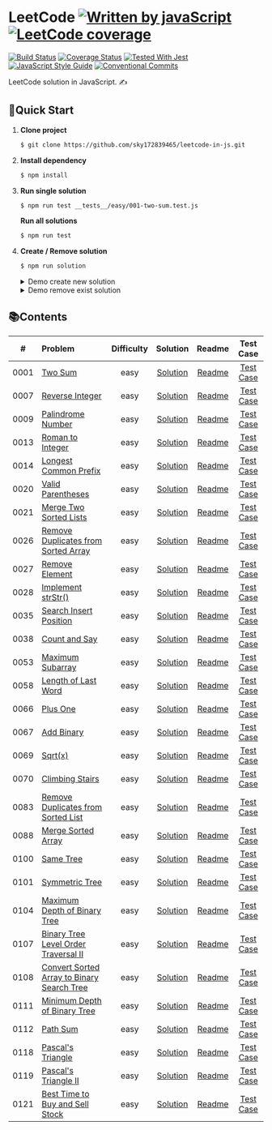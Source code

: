 # LeetCode  [![Written by javaScript][javascript-image]][javascript-url] [![LeetCode coverage][leetcode-image]][leetcode-url]
[javascript-image]: https://img.shields.io/badge/Language-JavaScript-yellow.svg
[javascript-url]: https://zh.wikipedia.org/wiki/JavaScript
[leetcode-image]: https://leetcode-badge.chyroc.cn/?name=sky172839465&leetcode_badge_style=Solved/Total-{{.solved_question}}/{{.all_question}}-green.svg
[leetcode-url]: https://leetcode.com/sky172839465

[![Build Status][travis-image]][travis-url]
[![Coverage Status][codecov-image]][codecov-url]
[![Tested With Jest][jest-image]][jest-url]
[![JavaScript Style Guide][standard-image]][standard-url]
[![Conventional Commits][conventional-commits-image]][conventional-commits-url]

[travis-image]: https://img.shields.io/travis/sky172839465/leetcode-in-js.svg?branch=master
[travis-url]: https://travis-ci.org/sky172839465/leetcode-in-js
[codecov-image]: https://img.shields.io/codecov/c/github/sky172839465/leetcode-in-js.svg
[codecov-url]: https://codecov.io/gh/sky172839465/leetcode-in-js
[jest-image]: https://img.shields.io/badge/tested_with-jest-99424f.svg
[jest-url]: https://github.com/facebook/jest
[standard-image]: https://img.shields.io/badge/code_style-standard-brightgreen.svg
[standard-url]: https://standardjs.com
[conventional-commits-image]: https://img.shields.io/badge/Conventional%20Commits-1.0.0-yellow.svg
[conventional-commits-url]: https://conventionalcommits.org
LeetCode solution in JavaScript. ✍️

## 🚀**Quick Start**
1. **Clone project**
    ```sh
    $ git clone https://github.com/sky172839465/leetcode-in-js.git
    ```
2. **Install dependency**
    ```sh
    $ npm install
    ```
3. **Run single solution**
    ```sh
    $ npm run test __tests__/easy/001-two-sum.test.js
    ```
    **Run all solutions**
    ```sh
    $ npm run test
    ```
4.  **Create / Remove solution**
    ```sh
    $ npm run solution
    ```
    <details>
      <summary>Demo create new solution</summary>

      ![create-solution](https://user-images.githubusercontent.com/9082423/58757240-7391a400-853b-11e9-9716-f2d13b286fbf.gif)
    </details>
    <details>
    <summary>Demo remove exist solution</summary>

      ![remove-solution](https://user-images.githubusercontent.com/9082423/58757241-742a3a80-853b-11e9-873e-e1bc0feb6a8c.gif)
    </details>

## 📚**Contents**
| # | Problem | Difficulty | Solution | Readme | Test Case |
| :---: | :--- | :---: | :---: | :---: | :---: |
|0001|[Two Sum](https://leetcode.com/problems/two-sum)|easy|[Solution](./src/easy/0001-two-sum/index.js)|[Readme](./src/easy/0001-two-sum/README.md)|[Test Case](./__tests__/easy/0001-two-sum.test.js)|
|0007|[Reverse Integer](https://leetcode.com/problems/reverse-integer)|easy|[Solution](./src/easy/0007-reverse-integer/index.js)|[Readme](./src/easy/0007-reverse-integer/README.md)|[Test Case](./__tests__/easy/0007-reverse-integer.test.js)|
|0009|[Palindrome Number](https://leetcode.com/problems/palindrome-number)|easy|[Solution](./src/easy/0009-palindrome-number/index.js)|[Readme](./src/easy/0009-palindrome-number/README.md)|[Test Case](./__tests__/easy/0009-palindrome-number.test.js)|
|0013|[Roman to Integer](https://leetcode.com/problems/roman-to-integer)|easy|[Solution](./src/easy/0013-roman-to-integer/index.js)|[Readme](./src/easy/0013-roman-to-integer/README.md)|[Test Case](./__tests__/easy/0013-roman-to-integer.test.js)|
|0014|[Longest Common Prefix](https://leetcode.com/problems/longest-common-prefix)|easy|[Solution](./src/easy/0014-longest-common-prefix/index.js)|[Readme](./src/easy/0014-longest-common-prefix/README.md)|[Test Case](./__tests__/easy/0014-longest-common-prefix.test.js)|
|0020|[Valid Parentheses](https://leetcode.com/problems/valid-parentheses)|easy|[Solution](./src/easy/0020-valid-parentheses/index.js)|[Readme](./src/easy/0020-valid-parentheses/README.md)|[Test Case](./__tests__/easy/0020-valid-parentheses.test.js)|
|0021|[Merge Two Sorted Lists](https://leetcode.com/problems/merge-two-sorted-lists)|easy|[Solution](./src/easy/0021-merge-two-sorted-lists/index.js)|[Readme](./src/easy/0021-merge-two-sorted-lists/README.md)|[Test Case](./__tests__/easy/0021-merge-two-sorted-lists.test.js)|
|0026|[Remove Duplicates from Sorted Array](https://leetcode.com/problems/remove-duplicates-from-sorted-array)|easy|[Solution](./src/easy/0026-remove-duplicates-from-sorted-array/index.js)|[Readme](./src/easy/0026-remove-duplicates-from-sorted-array/README.md)|[Test Case](./__tests__/easy/0026-remove-duplicates-from-sorted-array.test.js)|
|0027|[Remove Element](https://leetcode.com/problems/remove-element)|easy|[Solution](./src/easy/0027-remove-element/index.js)|[Readme](./src/easy/0027-remove-element/README.md)|[Test Case](./__tests__/easy/0027-remove-element.test.js)|
|0028|[Implement strStr()](https://leetcode.com/problems/implement-strstr)|easy|[Solution](./src/easy/0028-implement-strstr/index.js)|[Readme](./src/easy/0028-implement-strstr/README.md)|[Test Case](./__tests__/easy/0028-implement-strstr.test.js)|
|0035|[Search Insert Position](https://leetcode.com/problems/search-insert-position)|easy|[Solution](./src/easy/0035-search-insert-position/index.js)|[Readme](./src/easy/0035-search-insert-position/README.md)|[Test Case](./__tests__/easy/0035-search-insert-position.test.js)|
|0038|[Count and Say](https://leetcode.com/problems/count-and-say)|easy|[Solution](./src/easy/0038-count-and-say/index.js)|[Readme](./src/easy/0038-count-and-say/README.md)|[Test Case](./__tests__/easy/0038-count-and-say.test.js)|
|0053|[Maximum Subarray](https://leetcode.com/problems/maximum-subarray)|easy|[Solution](./src/easy/0053-maximum-subarray/index.js)|[Readme](./src/easy/0053-maximum-subarray/README.md)|[Test Case](./__tests__/easy/0053-maximum-subarray.test.js)|
|0058|[Length of Last Word](https://leetcode.com/problems/length-of-last-word)|easy|[Solution](./src/easy/0058-length-of-last-word/index.js)|[Readme](./src/easy/0058-length-of-last-word/README.md)|[Test Case](./__tests__/easy/0058-length-of-last-word.test.js)|
|0066|[Plus One](https://leetcode.com/problems/plus-one)|easy|[Solution](./src/easy/0066-plus-one/index.js)|[Readme](./src/easy/0066-plus-one/README.md)|[Test Case](./__tests__/easy/0066-plus-one.test.js)|
|0067|[Add Binary](https://leetcode.com/problems/add-binary)|easy|[Solution](./src/easy/0067-add-binary/index.js)|[Readme](./src/easy/0067-add-binary/README.md)|[Test Case](./__tests__/easy/0067-add-binary.test.js)|
|0069|[Sqrt(x)](https://leetcode.com/problems/sqrtx)|easy|[Solution](./src/easy/0069-sqrtx/index.js)|[Readme](./src/easy/0069-sqrtx/README.md)|[Test Case](./__tests__/easy/0069-sqrtx.test.js)|
|0070|[Climbing Stairs](https://leetcode.com/problems/climbing-stairs)|easy|[Solution](./src/easy/0070-climbing-stairs/index.js)|[Readme](./src/easy/0070-climbing-stairs/README.md)|[Test Case](./__tests__/easy/0070-climbing-stairs.test.js)|
|0083|[Remove Duplicates from Sorted List](https://leetcode.com/problems/remove-duplicates-from-sorted-list)|easy|[Solution](./src/easy/0083-remove-duplicates-from-sorted-list/index.js)|[Readme](./src/easy/0083-remove-duplicates-from-sorted-list/README.md)|[Test Case](./__tests__/easy/0083-remove-duplicates-from-sorted-list.test.js)|
|0088|[Merge Sorted Array](https://leetcode.com/problems/merge-sorted-array)|easy|[Solution](./src/easy/0088-merge-sorted-array/index.js)|[Readme](./src/easy/0088-merge-sorted-array/README.md)|[Test Case](./__tests__/easy/0088-merge-sorted-array.test.js)|
|0100|[Same Tree](https://leetcode.com/problems/same-tree)|easy|[Solution](./src/easy/0100-same-tree/index.js)|[Readme](./src/easy/0100-same-tree/README.md)|[Test Case](./__tests__/easy/0100-same-tree.test.js)|
|0101|[Symmetric Tree](https://leetcode.com/problems/symmetric-tree)|easy|[Solution](./src/easy/0101-symmetric-tree/index.js)|[Readme](./src/easy/0101-symmetric-tree/README.md)|[Test Case](./__tests__/easy/0101-symmetric-tree.test.js)|
|0104|[Maximum Depth of Binary Tree](https://leetcode.com/problems/maximum-depth-of-binary-tree)|easy|[Solution](./src/easy/0104-maximum-depth-of-binary-tree/index.js)|[Readme](./src/easy/0104-maximum-depth-of-binary-tree/README.md)|[Test Case](./__tests__/easy/0104-maximum-depth-of-binary-tree.test.js)|
|0107|[Binary Tree Level Order Traversal II](https://leetcode.com/problems/binary-tree-level-order-traversal-ii)|easy|[Solution](./src/easy/0107-binary-tree-level-order-traversal-ii/index.js)|[Readme](./src/easy/0107-binary-tree-level-order-traversal-ii/README.md)|[Test Case](./__tests__/easy/0107-binary-tree-level-order-traversal-ii.test.js)|
|0108|[Convert Sorted Array to Binary Search Tree](https://leetcode.com/problems/convert-sorted-array-to-binary-search-tree)|easy|[Solution](./src/easy/0108-convert-sorted-array-to-binary-search-tree/index.js)|[Readme](./src/easy/0108-convert-sorted-array-to-binary-search-tree/README.md)|[Test Case](./__tests__/easy/0108-convert-sorted-array-to-binary-search-tree.test.js)|
|0111|[Minimum Depth of Binary Tree](https://leetcode.com/problems/minimum-depth-of-binary-tree)|easy|[Solution](./src/easy/0111-minimum-depth-of-binary-tree/index.js)|[Readme](./src/easy/0111-minimum-depth-of-binary-tree/README.md)|[Test Case](./__tests__/easy/0111-minimum-depth-of-binary-tree.test.js)|
|0112|[Path Sum](https://leetcode.com/problems/path-sum)|easy|[Solution](./src/easy/0112-path-sum/index.js)|[Readme](./src/easy/0112-path-sum/README.md)|[Test Case](./__tests__/easy/0112-path-sum.test.js)|
|0118|[Pascal's Triangle](https://leetcode.com/problems/pascals-triangle)|easy|[Solution](./src/easy/0118-pascals-triangle/index.js)|[Readme](./src/easy/0118-pascals-triangle/README.md)|[Test Case](./__tests__/easy/0118-pascals-triangle.test.js)|
|0119|[Pascal's Triangle II](https://leetcode.com/problems/pascals-triangle-ii)|easy|[Solution](./src/easy/0119-pascals-triangle-ii/index.js)|[Readme](./src/easy/0119-pascals-triangle-ii/README.md)|[Test Case](./__tests__/easy/0119-pascals-triangle-ii.test.js)|
|0121|[Best Time to Buy and Sell Stock](https://leetcode.com/problems/best-time-to-buy-and-sell-stock)|easy|[Solution](./src/easy/0121-best-time-to-buy-and-sell-stock/index.js)|[Readme](./src/easy/0121-best-time-to-buy-and-sell-stock/README.md)|[Test Case](./__tests__/easy/0121-best-time-to-buy-and-sell-stock.test.js)|
